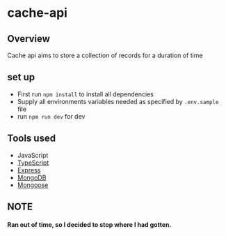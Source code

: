 # cache-api

## Overview

Cache api aims to store a collection of records for a duration of time

## set up

- First run `npm install` to install all dependencies
- Supply all environments variables needed as specified by `.env.sample` file
- run `npm run dev` for dev

## Tools used

- JavaScript
- [TypeScript](https://www.typescriptlang.org/)
- [Express](https://expressjs.com/)
- [MongoDB](https://www.mongodb.com/)
- [Mongoose](https://mongoosejs.com/)

## NOTE

#### Ran out of time, so I decided to stop where I had gotten.
